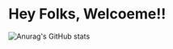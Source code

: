 # Hey Folks, Welcoeme!!
![Anurag's GitHub stats](https://github-readme-stats.vercel.app/api?username=Fax-ofJax&show_icons=true&theme=transparent)
